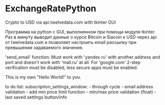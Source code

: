 # ExchangeRatePython
Crypto to USD via api.twelvedata.com with tkinter GUI

Программа на python с GUI, выполненном при помощи модуля tkinter. Раз в минуту выводит данные о курсе Bitcoin и Siacoin к USD через api от twelvedata.com 
и позволяет настроить email рассылку при превышении задаваемого значения.

'send_email' function:
Must work with 'yandex.ru' with another address and port and doesn't work with 'mail.ru' at all.
For 'google.com' 2-step verification must be disabled, less secure apps must be enabled.


This is my own "Hello World!" to you.

  to do list:
    subscription_settings_window:
      - through cycle
      - email address validation
      - add min price limit function
      - min/max price validation (float)
      - last saved settings button/info
